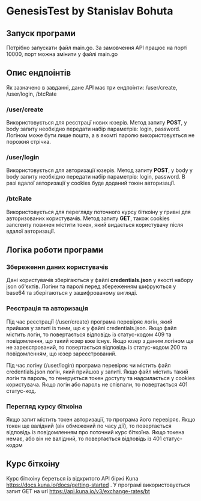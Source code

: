 # GenesisTest by Stanislav Bohuta

## Запуск програми
Потрібно запускати файл main.go. За замовчення API працює на порті 10000, порт можна змінити у файлі main.go

## Опис ендпоінтів
Як зазначено в завданні, дане API має три ендпоінти: /user/create, /user/login, /btcRate

### /user/create
Використовується для реєстрацї нових юзерів. Метод запиту **POST**, у body запиту необхідно передати набір параметрів: login, password. Логіном може бути лише пошта, 
а в якомті паролю використовується не порожня стрічка.

### /user/login
Використовується для авторизації юзерів. Метод запиту **POST**, у body у body запиту необхідно передати набір параметрів: login, password. В разі вдалої авторизації у 
cookies буде доданий токен авторизації.

### /btcRate
Використовується для перегляду поточного курсу біткоіну у гривні для авторизованих користувачів. Метод запиту **GET**, також cookies запcreиту повинен містити токен,
який видається користувачу після вдалої авторизації.


## Логіка роботи програми

### Збереження даних користувачів
Дані користувачів зберігаються у файлі **credentials.json** у якості набору json об'єктів. Логіни та паролі перед збереженням шифруються у base64 та зберігаються у
зашифрованому вигляді.

### Реєстрація та авторизація
Під час реєстрації (/user/create) програма перевіряє логін, який прийшов у запиті із тими, що є у файлі credentials.json. Якщо файл містить логін, то повертається відповідь
із статус-кодом 409 та повідомлення, що такий юзер вже існує. Якщо юзер з даним логіном ще не зареєстрований, то повертається відповідь із статус-кодом 200 та повідомленням,
що юзер зареєстрований.

Під час логіну (/user/login) програма перевіряє чи містить файл credentials.json логін, який прийшов у запиті. Якщо файл містить такий логін та пароль, то генерується
токен доступу та надсилається у cookies користувача. Якщо логін або пароль не співпали, то повертається 401 статус-код.

### Перегляд курсу біткоіна
Якщо запит містить токен авторизації, то програма його перевіряє. Якщо токен ще валідний (він обмежений по часу дії), то повертається відповідь із повідомленням про поточний
курс біткоїна. Якщо токена немає, або він не валідний, то повертається відповідь із 401 статус-кодом

## Курс біткоіну
Курс біткоіну береться із відкритого API біржі Kuna https://docs.kuna.io/docs/getting-started .
У програмі використовується запит GET на url https://api.kuna.io/v3/exchange-rates/bt

